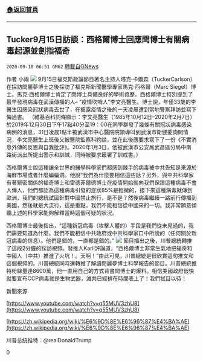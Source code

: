 ###  [:house:返回首頁](https://github.com/ourhimalayas/txt)
---

## Tucker9月15日訪談：西格爾博士回應閆博士有關病毒起源並劍指福奇
`2020-09-18 06:51 GM62` [轉載自GNews](https://gnews.org/zh-hant/365545/)

作者 小雨
![](https://s3.amazonaws.com/gnews-media-offload/wp-content/uploads/2020/09/18064843/2311.jpg)
9月15日福克斯政論節目著名主持人塔克·卡爾森（TuckerCarlson）在採訪閆麗夢博士之後採訪了福克斯新聞醫學專家馬克·西格爾（Marc Siegel）博士。馬克·西格爾博士肯定了閆博士具備良好的學術資歷。西格爾博士特別提到了最早發現病毒在武漢傳播的人– ”疫情吹哨人”李文亮醫生。博士說，年僅33歲的李醫生因感染冠狀病毒去世了，在披露疫情之後的一天凌晨遭到當​​地警察拜訪並寫下悔過書。 （維基百科詞條顯示：李文亮醫生（1985年10月12日–2020年2月7日）於2019年12月30日下午17點40分至19：00在同學群發了幾條有關冠狀病毒感染病例的消息，31日凌晨1點半被武漢市中心醫院院領導叫到武漢市衛健委詢問情況，李文亮醫生上班後又被醫院監察科約談，並在此後應要求寫下了一份《不實消息外傳的反思與自我批評》。2020年1月3日，他被武漢市公安局武昌區分局中南路街派出所提出警示和訓誡，同時被要求籤署了訓戒書。）

西格爾博士說這種讓全世界的醫學科學家們都感到棘手的病毒被中共告知是來源於海鮮市場或者什麼蝙蝠洞。他說“我們為什麼要相信這些話？另外，與中共科學家有著緊密關係的福奇博士和雷德菲爾德博士在疫情開始就向我們保證這種病毒不會人傳人，他們都認為這種病毒引發的症狀85%是輕微的，接下來這種病毒就傳到歐洲，我們的總統試圖針對中國禁止旅行，是不是？然後病毒繼續一路前行傳播到美國，然後就是大流行，這是重點。我們不能相信從中國來的一切。我非常願意傾聽上述的科學家能夠解釋當時這個可疑的狀況。

西格爾博士最後指出，“這種新冠病毒（攻擊人體的）手段是我們從未見過的，我們需要知道為什麼。我們不能相信中共政府或中共科學家口中所說的（任何關於新冠病毒的信息）。他們是錯的，一直都是錯的。”
![](https://s3.amazonaws.com/gnews-media-offload/wp-content/uploads/2020/09/18064942/23142.jpg)
節目播出之後，川普總統轉推了這段2分鐘的採訪視頻。發推人Karli評論道，“西格爾博士非常生氣地把福奇和中國人（中共）推進了火坑！。天啊！”由此可見，川普總統是很欣賞這句推文和這個視頻的。川普總統同時還轉推了解讀閆麗夢博士科學報告的節目。川普總統推特粉絲量達8600萬，他一直用自己的方式背書閆博士的爆料。相信美國政府很快就要宣布CCP病毒就是生物武器，滅共已經排在時間表上了！我們拭目以待！

新聞來源

[https://www.youtube.com/watch?v=q55MUV3zhU8](https://www.youtube.com/watch?v=q55MUV3zhU8)

[https://zh.wikipedia.org/wiki/%E6%9D%8E%E6%96%87%E4%BA%AE](https://zh.wikipedia.org/wiki/%E6%9D%8E%E6%96%87%E4%BA%AE)

川普总统推特：@realDonaldTrump

0
